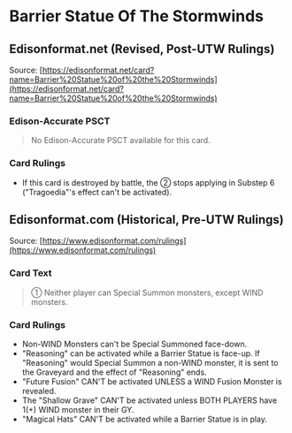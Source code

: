 # Barrier Statue Of The Stormwinds

## Edisonformat.net (Revised, Post-UTW Rulings)

Source: [https://edisonformat.net/card?name=Barrier%20Statue%20of%20the%20Stormwinds](https://edisonformat.net/card?name=Barrier%20Statue%20of%20the%20Stormwinds)

### Edison-Accurate PSCT

> No Edison-Accurate PSCT available for this card.

### Card Rulings

*   If this card is destroyed by battle, the ② stops applying in Substep 6 ("Tragoedia"'s effect can't be activated).


## Edisonformat.com (Historical, Pre-UTW Rulings)

Source: [https://www.edisonformat.com/rulings](https://www.edisonformat.com/rulings)

### Card Text

> ① Neither player can Special Summon monsters, except WIND monsters.

### Card Rulings

*   Non-WIND Monsters can't be Special Summoned face-down.
*   "Reasoning" can be activated while a Barrier Statue is face-up. If "Reasoning" would Special Summon a non-WIND monster, it is sent to the Graveyard and the effect of "Reasoning" ends.
*   "Future Fusion" CAN'T be activated UNLESS a WIND Fusion Monster is revealed.
*   The "Shallow Grave" CAN'T be activated unless BOTH PLAYERS have 1(+) WIND monster in their GY.
*   "Magical Hats" CAN'T be activated while a Barrier Statue is in play.


